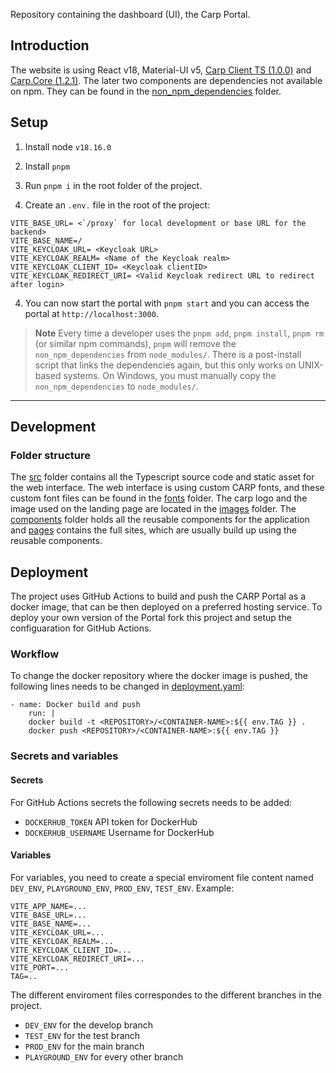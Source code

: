 Repository containing the dashboard (UI), the Carp Portal.

## Introduction

The website is using React v18, Material-UI v5, [Carp Client TS (1.0.0)](https://github.com/cph-cachet/carp-client-ts) and [Carp.Core (1.2.1)](https://github.com/cph-cachet/carp.core-kotlin/releases/tag/v1.1.1). The later two components are dependencies not available on npm. They can be found in the [non_npm_dependencies](non_npm_dependencies) folder.

## Setup

1. Install node `v18.16.0`
2. Install `pnpm`

3. Run `pnpm i` in the root folder of the project.

4. Create an `.env.` file in the root of the project:

```
VITE_BASE_URL= <`/proxy` for local development or base URL for the backend>
VITE_BASE_NAME=/
VITE_KEYCLOAK_URL= <Keycloak URL>
VITE_KEYCLOAK_REALM= <Name of the Keycloak realm>
VITE_KEYCLOAK_CLIENT_ID= <Keycloak clientID>
VITE_KEYCLOAK_REDIRECT_URI= <Valid Keycloak redirect URL to redirect after login>
```

4. You can now start the portal with `pnpm start` and you can access the portal at `http://localhost:3000`.

> **Note**
> Every time a developer uses the `pnpm add`, `pnpm install`, `pnpm rm` (or similar npm commands), `pnpm` will remove the `non_npm_dependencies` from `node_modules/`. There is a post-install script that links the dependencies again, but this only works on UNIX-based systems. On Windows, you must manually copy the `non_npm_dependencies` to `node_modules/`.

---

## Development

### Folder structure

The [src](src) folder contains all the Typescript source code and static asset for the web interface. The web interface is using custom CARP fonts, and these custom font files can be found in the [fonts](src/assets/fonts) folder. The carp logo and the image used on the landing page are located in the [images](src/assets/images) folder. The [components](src/components) folder holds all the reusable components for the application and [pages](src/pages) contains the full sites, which are usually build up using the reusable components.

## Deployment

The project uses GitHub Actions to build and push the CARP Portal as a docker image, that can be then deployed on a preferred hosting service. To deploy your own version of the Portal fork this project and setup the configuaration for GitHub Actions.

### Workflow

To change the docker repository where the docker image is pushed, the following lines needs to be changed in [deployment.yaml](.github/workflows/deployment.yaml):

```
- name: Docker build and push
    run: |
    docker build -t <REPOSITORY>/<CONTAINER-NAME>:${{ env.TAG }} .
    docker push <REPOSITORY>/<CONTAINER-NAME>:${{ env.TAG }}
```

### Secrets and variables

#### Secrets

For GitHub Actions secrets the following secrets needs to be added:
- `DOCKERHUB_TOKEN` API token for DockerHub
- `DOCKERHUB_USERNAME` Username for DockerHub

#### Variables

For variables, you need to create a special enviroment file content named `DEV_ENV`, `PLAYGROUND_ENV`, `PROD_ENV`, `TEST_ENV`.
Example:
```
VITE_APP_NAME=...
VITE_BASE_URL=...
VITE_BASE_NAME=...
VITE_KEYCLOAK_URL=...
VITE_KEYCLOAK_REALM=...
VITE_KEYCLOAK_CLIENT_ID=...
VITE_KEYCLOAK_REDIRECT_URI=...
VITE_PORT=...
TAG=..
```

The different enviroment files correspondes to the different branches in the project.
- `DEV_ENV` for the develop branch
- `TEST_ENV` for the test branch
- `PROD_ENV` for the main branch
- `PLAYGROUND_ENV` for every other branch
